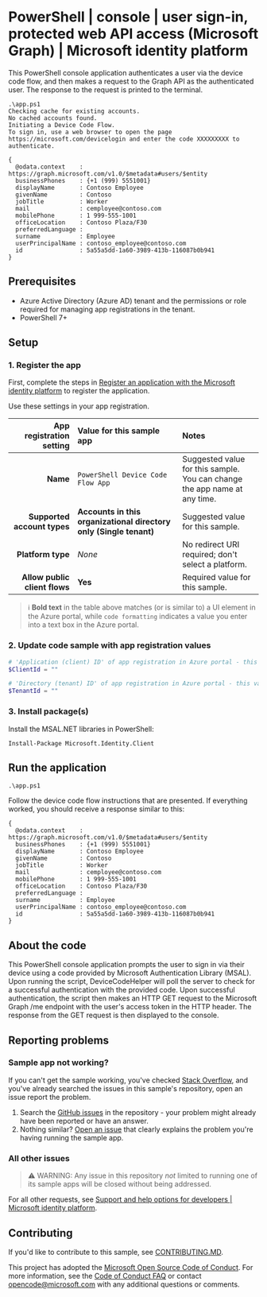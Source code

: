 <!-- Keeping yaml frontmatter commented out for now
---
# Metadata required by https://docs.microsoft.com/samples/browse/
# Metadata properties: https://review.docs.microsoft.com/help/contribute/samples/process/onboarding?branch=main#add-metadata-to-readme
languages:
- PowerShell
page_type: sample
name: "PowerShell console application that makes a request to the Graph API via the Device Code flow"
description: "This PowerShell console application uses the device code flow for authentication and then makes a request to Microsoft Graph for the user's profile data."
products:
- azure
- azure-active-directory
- ms-graph
urlFragment: ms-identity-docs-code-app-device-code-powershell
---
-->
<!-- SAMPLE ID: DOCS-CODE-031 -->
# PowerShell | console | user sign-in, protected web API access (Microsoft Graph) | Microsoft identity platform

<!-- Build badges here
![Build passing.](https://img.shields.io/badge/build-passing-brightgreen.svg) ![Code coverage.](https://img.shields.io/badge/coverage-100%25-brightgreen.svg) ![License.](https://img.shields.io/badge/license-MIT-green.svg)
-->

This PowerShell console application authenticates a user via the device code flow, and then makes a request to the Graph API as the authenticated user. The response to the request is printed to the terminal.

```console
.\app.ps1
Checking cache for existing accounts.
No cached accounts found.
Initiating a Device Code Flow.
To sign in, use a web browser to open the page https://microsoft.com/devicelogin and enter the code XXXXXXXXX to authenticate.

{
  @odata.context    : https://graph.microsoft.com/v1.0/$metadata#users/$entity
  businessPhones    : {+1 (999) 5551001}
  displayName       : Contoso Employee
  givenName         : Contoso
  jobTitle          : Worker
  mail              : cemployee@contoso.com
  mobilePhone       : 1 999-555-1001
  officeLocation    : Contoso Plaza/F30
  preferredLanguage :
  surname           : Employee
  userPrincipalName : contoso_employee@contoso.com
  id                : 5a55a5dd-1a60-3989-413b-116087b0b941
}
```

## Prerequisites

- Azure Active Directory (Azure AD) tenant and the permissions or role required for managing app registrations in the tenant.
- PowerShell 7+

## Setup

### 1. Register the app

First, complete the steps in [Register an application with the Microsoft identity platform](https://docs.microsoft.com/azure/active-directory/develop/quickstart-register-app) to register the application.

Use these settings in your app registration.

| App registration <br/> setting    | Value for this sample app                                                    | Notes                                                                                              |
|---------------------------------:|:-----------------------------------------------------------------------------|:---------------------------------------------------------------------------------------------------|
| **Name**                          | `PowerShell Device Code Flow App`                                            | Suggested value for this sample. <br/> You can change the app name at any time.                    |
| **Supported account types**       | **Accounts in this organizational directory only (Single tenant)**           | Suggested value for this sample.                                                                   |
| **Platform type**                 | _None_                                                                       | No redirect URI required; don't select a platform.                                                 |
| **Allow public client flows**     | **Yes**                                                                      | Required value for this sample.                                                                    |

> :information_source: **Bold text** in the table above matches (or is similar to) a UI element in the Azure portal, while `code formatting` indicates a value you enter into a text box in the Azure portal.

### 2. Update code sample with app registration values

```powershell
# 'Application (client) ID' of app registration in Azure portal - this value is a GUID
$ClientId = ""

# 'Directory (tenant) ID' of app registration in Azure portal - this value is a GUID
$TenantId = ""
```

### 3. Install package(s)

Install the MSAL.NET libraries in PowerShell:

```console
Install-Package Microsoft.Identity.Client
```

## Run the application

```console
.\app.ps1
```

Follow the device code flow instructions that are presented. If everything worked, you should receive a response similar to this:

```console
{
  @odata.context    : https://graph.microsoft.com/v1.0/$metadata#users/$entity
  businessPhones    : {+1 (999) 5551001}
  displayName       : Contoso Employee
  givenName         : Contoso
  jobTitle          : Worker
  mail              : cemployee@contoso.com
  mobilePhone       : 1 999-555-1001
  officeLocation    : Contoso Plaza/F30
  preferredLanguage :
  surname           : Employee
  userPrincipalName : contoso_employee@contoso.com
  id                : 5a55a5dd-1a60-3989-413b-116087b0b941
}
```

## About the code

This PowerShell console application prompts the user to sign in via their device using a code provided by Microsoft Authentication Library (MSAL).  Upon running the script, DeviceCodeHelper will poll the server to check for a successful authentication with the provided code.  Upon successful authentication, the script then makes an HTTP GET request to the Microsoft Graph /me endpoint with the user's access token in the HTTP header.  The response from the GET request is then displayed to the console.

## Reporting problems

### Sample app not working?

If you can't get the sample working, you've checked [Stack Overflow](http://stackoverflow.com/questions/tagged/msal), and you've already searched the issues in this sample's repository, open an issue report the problem.

1. Search the [GitHub issues](../../issues) in the repository - your problem might already have been reported or have an answer.
1. Nothing similar? [Open an issue](../../issues/new) that clearly explains the problem you're having running the sample app.

### All other issues

> :warning: WARNING: Any issue in this repository _not_ limited to running one of its sample apps will be closed without being addressed.

For all other requests, see [Support and help options for developers | Microsoft identity platform](https://docs.microsoft.com/azure/active-directory/develop/developer-support-help-options).

## Contributing

If you'd like to contribute to this sample, see [CONTRIBUTING.MD](/CONTRIBUTING.md).

This project has adopted the [Microsoft Open Source Code of Conduct](https://opensource.microsoft.com/codeofconduct/). For more information, see the [Code of Conduct FAQ](https://opensource.microsoft.com/codeofconduct/faq/) or contact [opencode@microsoft.com](mailto:opencode@microsoft.com) with any additional questions or comments.
